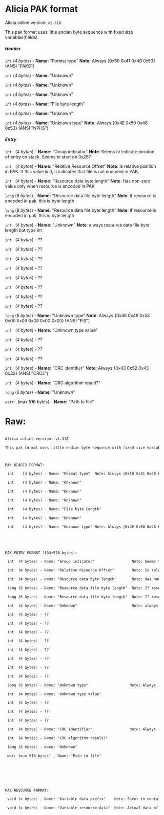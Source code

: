 # Alicia PAK format

Alicia online version: `v1.318`



This pak format uses little endian byte sequence with fixed size variables(fields).



##### Header

 `int` (*4 bytes*) - **Name**: "Format type"  **Note**: Always {0x50 0x41 0x4B 0x53} (ANSI "PAKS")

 `int` (*4 bytes*) - **Name**: "Unknown"

 `int` (*4 bytes*) - **Name**: "Unknown"

 `int` (*4 bytes*) - **Name**: "Unknown"

 `int` (*4 bytes*) - **Name**: "File byte length"

 `int` (*4 bytes*) - **Name**: "Unknown"

 `int` (*4 bytes*) - **Name**: "Unknown type"  **Note**: Always {0x4E 0x50 0x48 0x53} (ANSI "NPHS")

 

 ##### Entry

`int` &nbsp; (*4 bytes*) - **Name**: "Group indicator" **Note**: Seems to indicate position of entry on stack. Seems to start on 0x28?

`int`  &nbsp; (*4 bytes*) - **Name**: "Relative Resource Offset" **Note**: Is relative position in PAK. If this value is 0, it indicates that file is not encoded in PAK.

`int` &nbsp; (*4 bytes*) - **Name**: "Resource data byte length"       **Note**: Has non-zero value only when resource is encoded in PAK

`long` (*8 bytes*) - **Name**: "Resource data file byte length"  **Note**: If resource is encoded in pak, this is byte length

`long` (*8 bytes*) - **Name**: "Resource data file byte length"  **Note**: If resource is encoded in pak, this is byte length

`int` &nbsp; (*4 bytes*) - **Name**: "Unknown"                         **Note**: always resource data file byte length but type int

`int` &nbsp; (*4 bytes*) - ??

`int` &nbsp; (*4 bytes*) - ??

`int` &nbsp; (*4 bytes*) - ??

`int` &nbsp; (*4 bytes*) - ??

`int` &nbsp; (*4 bytes*) - ??

`int` &nbsp; (*4 bytes*) - ??

`int` &nbsp; (*4 bytes*) - ??

`int` &nbsp; (*4 bytes*) - ??

`long` (*8 bytes*) - **Name**: "Unknown type"                   **Note**: Always {0x46 0x49 0x53 0x00 0x00 0x00 0x00 0x00} (ANSI "FIS")

`int` &nbsp; (*4 bytes*) - **Name**: "Unknown type value"    

`int` &nbsp; (*4 bytes*) - ??

`int` &nbsp; (*4 bytes*) - ??

`int` &nbsp; (*4 bytes*) - ??

`int` &nbsp; (*4 bytes*) - **Name**: "CRC identifier"                 **Note**: Always {0x43 0x52 0x43 0x32} (ANSI "CRC2")

`int` &nbsp; (*4 bytes*) - **Name**: "CRC algorithm result?"

`long` (*8 bytes*) - **Name**: "Unknown"

`wstr` &nbsp; (max 516 bytes) - **Name**: "Path to file"





# Raw:

```txt

Alicia online version: v1.318

This pak format uses little endian byte sequence with fixed size variables(fields).



PAK HEADER FORMAT:

 int    (4 bytes) - Name: "Format type"  Note: Always {0x50 0x41 0x4B 0x53} (ANSI "PAKS")

 int    (4 bytes) - Name: "Unknown"

 int    (4 bytes) - Name: "Unknown"

 int    (4 bytes) - Name: "Unknown"

 int    (4 bytes) - Name: "File byte length"

 int    (4 bytes) - Name: "Unknown"

 int    (4 bytes) - Name: "Unknown type" Note: Always {0x4E 0x50 0x48 0x53} (ANSI "NPHS")





PAK ENTRY FORMAT (104+516 bytes): 

 int  (4 bytes) - Name: "Group indicator"                 Note: Seems to indicate position of entry on stack. Seems to start on 0x28?

 int  (4 bytes) - Name: "Relative Resource Offset"        Note: Is relative position in PAK. If this value is 0, it indicates that file is not encoded in PAK.

 int  (4 bytes) - Name: "Resource data byte length"       Note: Has non-zero value only when resource is encoded in PAK

 long (8 bytes) - Name: "Resource data file byte length"  Note: If resource is encoded in pak, this is byte length

 long (8 bytes) - Name: "Resource data file byte length"  Note: If resource is encoded in pak, this is byte length

 int  (4 bytes) - Name: "Unknown"                         Note: always resource data file byte length but type int

 int  (4 bytes) - ??

 int  (4 bytes) - ??

 int  (4 bytes) - ??

 int  (4 bytes) - ??

 int  (4 bytes) - ??

 int  (4 bytes) - ??

 int  (4 bytes) - ??

 int  (4 bytes) - ??

 long (8 bytes) - Name: "Unknown type"                   Note: Always {0x46 0x49 0x53 0x00 0x00 0x00 0x00 0x00} (ANSI "FIS")

 int  (4 bytes) - Name: "Unknown type value"    

 int  (4 bytes) - ??

 int  (4 bytes) - ??

 int  (4 bytes) - ??

 int  (4 bytes) - Name: "CRC identifier"                 Note: Always {0x43 0x52 0x43 0x32} (ANSI "CRC2")

 int  (4 bytes) - Name: "CRC algorithm result?"

 long (8 bytes) - Name: "Unknown"

 wstr (max 516 bytes) - Name: "Path to file"







PAK RESOURCE FORMAT:

 void (x bytes) - Name: "Variable data prefix"    Note: Seems to contain some specific information for resources. (this field is optional)

 void (x bytes) - Name: "Variable resource data"  Note: Actual data of resource

 ```

